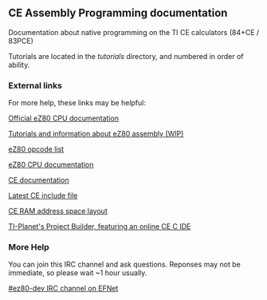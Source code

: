 ## CE Assembly Programming documentation

Documentation about native programming on the TI CE calculators (84+CE / 83PCE)

Tutorials are located in the *tutorials* directory, and numbered in order of ability.

### External links

For more help, these links may be helpful:

[Official eZ80 CPU documentation](http://www.zilog.com/docs/um0077.pdf)

[Tutorials and information about eZ80 assembly (WIP)](http://ez80.github.io/)

[eZ80 opcode list](http://mdfs.net/Docs/Comp/eZ80/OpList)

[eZ80 CPU documentation](http://z80.ukl.me/ez80/notes.html)

[CE documentation](http://wikiti.brandonw.net/index.php?title=Calculator_Documentation#TI-84_Plus_CE.5B-T.5D.2C_TI-83_Premium_CE)

[Latest CE include file](http://wikiti.brandonw.net/index.php?title=84PCE:OS:Include_File)

[CE RAM address space layout](http://wikiti.brandonw.net/index.php?title=Category:84PCE:RAM:By_Address)

[TI-Planet's Project Builder, featuring an online CE C IDE](https://tiplanet.org/pb/)

### More Help

You can join this IRC channel and ask questions. Reponses may not be immediate, so please wait ~1 hour usually.

[#ez80-dev IRC channel on EFNet](http://chat.efnet.org:9090/?channels=%23ez80-dev)

